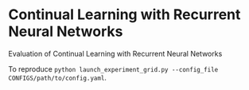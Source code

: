 # Continual Learning with Recurrent Neural Networks
Evaluation of Continual Learning with Recurrent Neural Networks

To reproduce `python launch_experiment_grid.py --config_file CONFIGS/path/to/config.yaml`.
